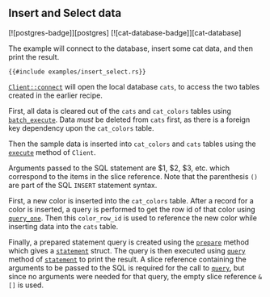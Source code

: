 ## Insert and Select data

[![postgres-badge]][postgres] [![cat-database-badge]][cat-database]

The example will connect to the database, insert some cat data, and then
print the result.

```rust,no_run
{{#include examples/insert_select.rs}}
```

[`Client::connect`] will open the local database `cats`, to access the two tables created in the earlier recipe.

First, all data is cleared out of the `cats` and `cat_colors` tables
using [`batch_execute`]. Data *must* be deleted from `cats` first, as
there is a foreign key dependency upon the `cat_colors` table.

Then the sample data is inserted into `cat_colors` and `cats` tables
using the [`execute`] method of `Client`.

Arguments passed to the SQL statement are $1, $2, $3, etc. which
correspond to the items in the slice reference. Note that the
parenthesis `()` are part of the SQL `INSERT` statement syntax.

First, a new color is inserted into the `cat_colors` table. After a
record for a color is inserted, a query is performed to get the row id
of that color using [`query_one`]. Then this `color_row_id` is used
to reference the new color while inserting data into the `cats` table.

Finally, a prepared statement query is created using the [`prepare`]
method which gives a [`statement`] struct. The query is then executed
using [`query`] method of [`statement`] to print the result. A slice
reference containing the arguments to be passed to the SQL is required
for the call to [`query`], but since no arguments were needed for that
query, the empty slice reference `&[]` is used.

[`Client::connect`]: https://docs.rs/postgres/latest/postgres/struct.Client.html#method.connect
[`batch_execute`]: https://docs.rs/postgres/latest/postgres/struct.Client.html#method.batch_execute
[`execute`]: https://docs.rs/postgres/latest/postgres/struct.Client.html#method.execute
[`prepare`]: https://docs.rs/postgres/latest/postgres/struct.Client.html#method.prepare
[`query`]: https://docs.rs/postgres/latest/postgres/struct.Client.html#method.query
[`query_one`]: https://docs.rs/postgres/latest/postgres/struct.Client.html#method.query_one
[`statement`]: https://docs.rs/postgres/latest/postgres/struct.Statement.html
